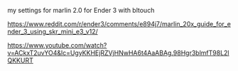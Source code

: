 my settings for marlin 2.0 for Ender 3 with bltouch

https://www.reddit.com/r/ender3/comments/e894j7/marlin_20x_guide_for_ender_3_using_skr_mini_e3_v12/

https://www.youtube.com/watch?v=ACkxT2uvYO4&lc=UgyKKHEjRZVjHNwHA6t4AaABAg.98Hgr3blmfT98L2lQKKURT
